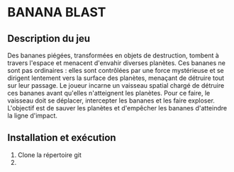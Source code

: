 # BANANA BLAST

## Description du jeu
Des bananes piégées, transformées en objets de destruction, tombent à travers l'espace et menacent d'envahir diverses planètes. Ces bananes ne sont pas ordinaires : elles sont contrôlées par une force mystérieuse et se dirigent lentement vers la surface des planètes, menaçant de détruire tout sur leur passage. Le joueur incarne un vaisseau spatial chargé de détruire ces bananes avant qu'elles n'atteignent les planètes. Pour ce faire, le vaisseau doit se déplacer, intercepter les bananes et les faire exploser. L'objectif est de sauver les planètes et d'empêcher les bananes d'atteindre la ligne d'impact.

## Installation et exécution
1. Clone la répertoire git
2. 



